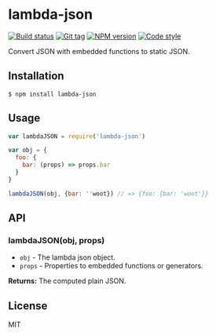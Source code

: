 
# lambda-json

[![Build status][travis-image]][travis-url]
[![Git tag][git-image]][git-url]
[![NPM version][npm-image]][npm-url]
[![Code style][standard-image]][standard-url]

Convert JSON with embedded functions to static JSON.

## Installation

    $ npm install lambda-json

## Usage

```js
var lambdaJSON = require('lambda-json')

var obj = {
  foo: {
    bar: (props) => props.bar
  }
}

lambdaJSON(obj, {bar: ''woot}) // => {foo: {bar: 'woot'}}
```

## API

### lambdaJSON(obj, props)

- `obj` - The lambda json object.
- `props` - Properties to embedded functions or generators.

**Returns:** The computed plain JSON.

## License

MIT

[travis-image]: https://img.shields.io/travis/joshrtay/lambda-json.svg?style=flat-square
[travis-url]: https://travis-ci.org/joshrtay/lambda-json
[git-image]: https://img.shields.io/github/tag/joshrtay/lambda-json.svg?style=flat-square
[git-url]: https://github.com/joshrtay/lambda-json
[standard-image]: https://img.shields.io/badge/code%20style-standard-brightgreen.svg?style=flat-square
[standard-url]: https://github.com/feross/standard
[npm-image]: https://img.shields.io/npm/v/lambda-json.svg?style=flat-square
[npm-url]: https://npmjs.org/package/lambda-json
